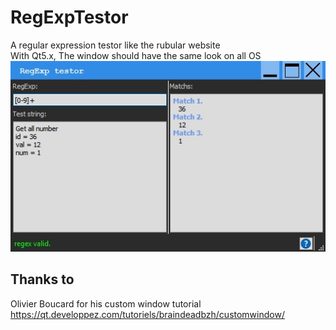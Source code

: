 # RegExpTestor
A regular expression testor like the rubular website  
With Qt5.x, The window should have the same look on all OS  
![Screenshot](rexptest.jpg)

## Thanks to
Olivier Boucard for his custom window tutorial
https://qt.developpez.com/tutoriels/braindeadbzh/customwindow/
